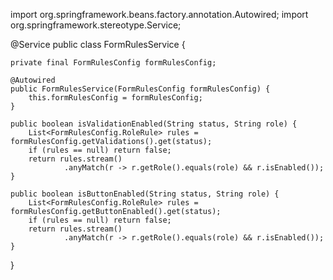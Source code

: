 import org.springframework.beans.factory.annotation.Autowired;
import org.springframework.stereotype.Service;

@Service
public class FormRulesService {

    private final FormRulesConfig formRulesConfig;

    @Autowired
    public FormRulesService(FormRulesConfig formRulesConfig) {
        this.formRulesConfig = formRulesConfig;
    }

    public boolean isValidationEnabled(String status, String role) {
        List<FormRulesConfig.RoleRule> rules = formRulesConfig.getValidations().get(status);
        if (rules == null) return false;
        return rules.stream()
                .anyMatch(r -> r.getRole().equals(role) && r.isEnabled());
    }

    public boolean isButtonEnabled(String status, String role) {
        List<FormRulesConfig.RoleRule> rules = formRulesConfig.getButtonEnabled().get(status);
        if (rules == null) return false;
        return rules.stream()
                .anyMatch(r -> r.getRole().equals(role) && r.isEnabled());
    }
}
